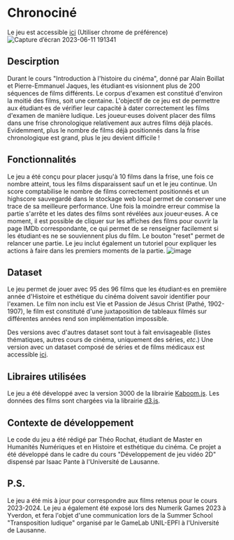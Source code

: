 # Chronociné

Le jeu est accessible [ici](https://theor98.github.io/) (Utiliser chrome de préférence)
![Capture d’écran 2023-06-11 191341](https://github.com/theor98/theor98.github.io/assets/100685679/0aab1b89-927a-4997-b879-f1d892464cbb)

## Descirption 

Durant le cours "Introduction à l'histoire du cinéma", donné par Alain Boillat et Pierre-Emmanuel Jaques, les étudiant·es visionnent plus de 200 séquences de films différents. Le corpus d'examen est constitué d'environ la moitié des films, soit une centaine. L'objectif de ce jeu est de permettre aux étudiant·es de vérifier leur capacité à dater correctement les films d'examen de manière ludique. Les joueur·euses doivent placer des films dans une frise chronologique relativement aux autres films déjà placés. Evidemment, plus le nombre de films déjà positionnés dans la frise chronologique est grand, plus le jeu devient difficile !

## Fonctionnalités 

Le jeu a été conçu pour placer jusqu'à 10 films dans la frise, une fois ce nombre atteint, tous les films disparaissent sauf un et le jeu continue. Un score comptabilise le nombre de films correctement positionnés et un highscore sauvegardé dans le stockage web local permet de conserver une trace de sa meilleure performance. Une fois la moindre erreur commise la partie s'arrête et les dates des films sont révélées aux joueur·euses. A ce moment, il est possible de cliquer sur les affiches des films pour ouvrir la page IMDb correspondante, ce qui permet de se renseigner facilement si les étudiant·es ne se souviennent plus du film. Le bouton "reset" permet de relancer une partie. Le jeu inclut également un tutoriel pour expliquer les actions à faire dans les premiers moments de la partie.
![image](https://github.com/theor98/theor98.github.io/assets/100685679/da67a3de-3c86-41e7-8f2d-0ab2e4825aa0)


## Dataset

Le jeu permet de jouer avec 95 des 96 films que les étudiant·es en première année d'Histoire et esthétique du cinéma doivent savoir identifier pour l'examen. Le film non inclu est Vie et Passion de Jésus Christ (Pathé, 1902-1907), le film est constituté d'une juxtaposition de tableaux filmés sur différentes années rend son implémentation impossible.

Des versions avec d'autres dataset sont tout à fait envisageable (listes thématiques, autres cours de cinéma, uniquement des séries, *etc*.)
Une version avec un dataset composé de séries et de films médicaux est accessible [ici](https://elentyr.itch.io/histoire-du-cinma-le-jeu-mystres-de-lunil-2023).  

## Libraires utilisées 
Le jeu a été développé avec la version 3000 de la librairie [Kaboom.js](https://kaboomjs.com/). Les données des films sont chargées via la librairie [d3.js](https://d3js.org/).

## Contexte de développement
Le code du jeu a été rédigé par Théo Rochat, étudiant de Master en Humanités Numériques et en Histoire et esthétique du cinéma. Ce projet a été développé dans le cadre du cours "Développement de jeu vidéo 2D" dispensé par Isaac Pante à l'Université de Lausanne.

## P.S.
Le jeu a été mis à jour pour correspondre aux films retenus pour le cours 2023-2024. 
Le jeu a également été exposé lors des Numerik Games 2023 à Yverdon, et fera l'objet d'une communication lors de la Summer School "Transposition ludique" organisé par le GameLab UNIL-EPFl à l'Université de Lausanne. 